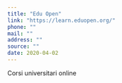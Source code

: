 ```yaml
---
title: "Edu Open"
link: "https://learn.eduopen.org/"
phone: ""
mail: ""
address: ""
source: ""
date: 2020-04-02
---
```


Corsi universitari online
